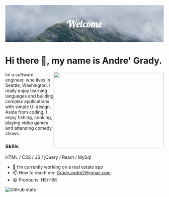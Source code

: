 ![Software Engineer.](https://github.com/Grady253/Grady253/blob/main/Welcome.png)
# Hi there 👋, my name is Andre' Grady.

<img align='right' width='350px' height='240px' src="https://media3.giphy.com/media/qgQUggAC3Pfv687qPC/giphy.gif?cid=ecf05e47d5yllcppwawqqpjukja7420u6bwvm3zpeg4oq6ut&rid=giphy.gif&ct=g" >

Im a software engineer, who lives in Seattle, Washington. I really enjoy learning languages and building complex applications with simple UI design. Aside from coding, I enjoy fishing, cooking, playing video games and attending comedy shows.

### Skills
HTML / CSS / JS /  jQuery /  React  /  MySql  

- 🔭 I’m currently working on a real estate app  
- 📫 How to reach me: Grady.andre2@gmail.com 
- 😄 Pronouns: HE/HIM 


![GitHub stats](https://github-readme-stats.vercel.app/api?username=grady253&show_icons=true)  


